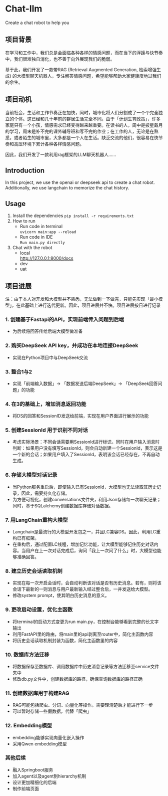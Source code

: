 # Chat-llm
Create a chat robot to help you
## 项目背景

在学习和工作中，我们总是会面临各种各样的情感问题，而在当下的浮躁与快节奏中，我们很难独自消化，也不善于向外展现我们的脆弱。

基于此，我们开发了一款带RAG (Retrieval Augmented Generation, 检索增强生成) 的大模型聊天机器人，专注解答情感问题，希望能够帮助大家健康度地过我们的余生。

## 项目动机

当前社会，生活和工作节奏正在加快，同时，城市化将人们分割成了一个个完全独立的个体。这已经和几十年前的群居生活完全不同。由于「计划生育政策」，许多家庭只有一个小孩，情感需求已经变得越来越重要。在读书的人，周中是披星戴月的学习，周末是补不完的课外辅导班和写不完的作业；在工作的人，无论是在熟悉，或者陌生的城市里，大多都是一个人在生活。缺乏交流的他们，很容易在快节奏和高压环境下累计各种各样情感问题。

因此，我们开发了一款利用rag框架的LLM聊天机器人……

## Introduction
In this project, we use the openai or deepseek api to create a chat robot. 
Additionally, we use langchain to memorize the chat history.
## Usage
1. Install the dependencies
`pip install -r requirements.txt`
2. How to run
   - Run code in terminal  
   ``
   uvicorn main:app --reload
   ``
   - Run code in IDE  
   ``
   Run main.py directly
   ``
3. Chat with the robot
   - local  
   http://127.0.0.1:8000/docs
   - dev
   - uat

## 项目进展
注：由于本人对开发和大模型并不熟悉，无法做到一下做完，只能先实现「最小模型」，在此基础上进行迭代更新。因此，项目进展并不快。项目进展按日进行记录

### 1. 创建基于Fastapi的API，实现前端传入问题到后端

- 为后续将回答传给后端大模型做准备

### 2. 购买DeepSeek API key，并成功在本地连接DeepSeek

- 实现在Python项目中与DeepSeek交流

### 3. 整合1与2

- 实现「前端输入数据」→ 「数据发送后端DeepSeek」→ 「DeepSeek回答问题」的功能

### 4. 在3的基础上，增加消息返回功能

- 将DS的回答和SessionID发送给前端，实现在用户界面进行展示的功能

### 5. 创建SessionId 用于识别不同对话

- 考虑实际场景：不同会话需要用SessionId进行标识。同时在用户输入消息时判断：如果用户没有填写SessionId，则会自动新建一个SessionId，表示这是一个新的会话；如果用户填入了SessionId，表明该会话已经存在，不再自动生成。

### 6. 存储大模型对话记录

- 当Python服务重启后，即使输入已有SessionId，大模型也无法读取其历史记录，因此，需要持久化存储。
- 为方便可视化，创建conversations文件夹，利用Json存储每一次聊天记录；同时，基于SQLalchemy创建数据库存储对话数据。

### 7.  用LangChain重构大模型

- Langchain是最流行的大模型开发包之一，并且LC兼容DS。因此，利用LC重构已有框架。
- 在重构后，通过配置LC线程，增加记忆功能，让大模型能够记住历史对话内容。当用户在上一次对话完成后，询问「我上一次问了什么」时，大模型也能够准确回答。

### 8. 建立历史会话读取机制

- 实现在每一次开启会话时，会自动判断该对话是否有历史消息。若有，则将该会话下最新的一则消息与用户最新输入经过整合后，一并发送给大模型。
- 修改system prompt，使其明白历史消息的意义。

### 9. 更改启动设置，优化主函数

- 将terminal的启动方式变更为run main.py，在控制台能够看到完整的长文字输出
- 利用FastAPI里的路由，将main里的api剥离至router中，简化主函数内容
- 将历史会话读取机制封装为函数，简化主函数里的内容

### 10. 数据库方法迁移

- 将数据保存至数据库、调用数据库中历史消息记录等方法迁移至service文件夹中
- 修改db.py文件中，创建数据库的路径，确保查询数据库的路径正确

### 11. 创建数据库用于构建RAG

- RAG可能包括爬虫、分词、向量化等操作。需要理清楚后才能进行下一步
- 可以暂时存储一些假数据，代替「爬虫」

### 12. Embedding模型

- embedding能够实现向量化嵌入操作
- 采用Qwen embedding模型

### 其他后续

- 融入Springboot服务
- 加入agent以及agent到hierarchy机制
- 设计更加精细化的后端
- 制作前端页面